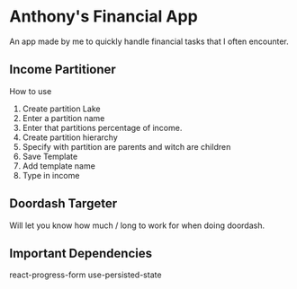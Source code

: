 # Anthony's Financial App

An app made by me to quickly handle financial tasks that I often encounter.

## Income Partitioner

How to use

1. Create partition Lake
2. Enter a partition name
3. Enter that partitions percentage of income.
4. Create partition hierarchy
5. Specify with partition are parents and witch are children
6. Save Template
7. Add template name
8. Type in income

## Doordash Targeter

Will let you know how much / long to work for when doing doordash.

## Important Dependencies

react-progress-form
use-persisted-state
